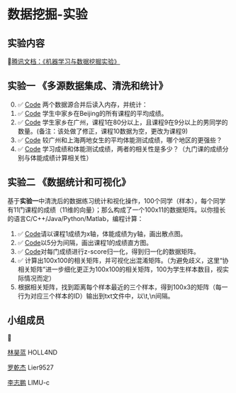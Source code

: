 # 数据挖掘-实验

## 实验内容

:link:[腾讯文档：《机器学习与数据挖掘实验》](https://docs.qq.com/doc/DWXlEWVVZcG5CYWla?groupUin=K2qmpgFfKdRSE7Mz%252FS%252F10A%253D%253D&ADUIN=757685965&ADSESSION=1605947424&ADTAG=CLIENT.QQ.5779_.0&ADPUBNO=27063&_t=1606006564903)

## 实验一 《多源数据集成、清洗和统计》


0.  :white_check_mark: [Code](https://github.com/HOLL4ND/DataMining-Experiment/blob/main/DataMining%20exp%2001/01-00%20mergeData.py) 两个数据源合并后读入内存，并统计：
1.  :white_check_mark: [Code](https://github.com/HOLL4ND/DataMining-Experiment/blob/main/DataMining%20exp%2001/qusetion.py) 学生中家乡在Beijing的所有课程的平均成绩。
2.  :white_check_mark: [Code](https://github.com/HOLL4ND/DataMining-Experiment/blob/main/DataMining%20exp%2001/01-02_04-question.py) 学生家乡在广州，课程1在80分以上，且课程9在9分以上的男同学的数量。(备注：该处做了修正，课程10数据为空，更改为课程9)
3.  :white_check_mark: [Code](https://github.com/HOLL4ND/DataMining-Experiment/blob/main/DataMining%20exp%2001/qusetion.py) 较广州和上海两地女生的平均体能测试成绩，哪个地区的更强些？
4.  :white_check_mark: [Code](https://github.com/HOLL4ND/DataMining-Experiment/blob/main/DataMining%20exp%2001/01-02_04-question.py) 学习成绩和体能测试成绩，两者的相关性是多少？（九门课的成绩分别与体能成绩计算相关性）




## 实验二 《数据统计和可视化》

基于**实验一**中清洗后的数据练习统计和视化操作，100个同学（样本），每个同学有11门课程的成绩（11维的向量）；那么构成了一个100x11的数据矩阵。以你擅长的语言C/C++/Java/Python/Matlab，编程计算：

1.  :white_check_mark: [Code](https://github.com/HOLL4ND/DataMining-Experiment/blob/main/DataMining%20exp%2002/02-01%20scatter%20graph.py)请以课程1成绩为x轴，体能成绩为y轴，画出散点图。
2.  :white_check_mark: [Code](https://github.com/HOLL4ND/DataMining-Experiment/blob/main/DataMining%20exp%2002/02-02%20histogram%20graph.py)以5分为间隔，画出课程1的成绩直方图。
3.  :white_check_mark: [Code](https://github.com/HOLL4ND/DataMining-Experiment/blob/main/DataMining%20exp%2002/02-03%20z-score.py)对每门成绩进行z-score归一化，得到归一化的数据矩阵。
4.  :white_check_mark: 计算出100x100的相关矩阵，并可视化出混淆矩阵。（为避免歧义，这里“协相关矩阵”进一步细化更正为100x100的相关矩阵，100为学生样本数目，视实际情况而定）
5. 根据相关矩阵，找到距离每个样本最近的三个样本，得到100x3的矩阵（每一行为对应三个样本的ID）输出到txt文件中，以\t,\n间隔。



## 小组成员
:muscle:

[林昊蓝](https://github.com/HOLL4ND)	HOLL4ND

[罗乾杰](https://github.com/Lier9527) Lier9527

[李志鹏](https://github.com/LIMU-c) LIMU-c

